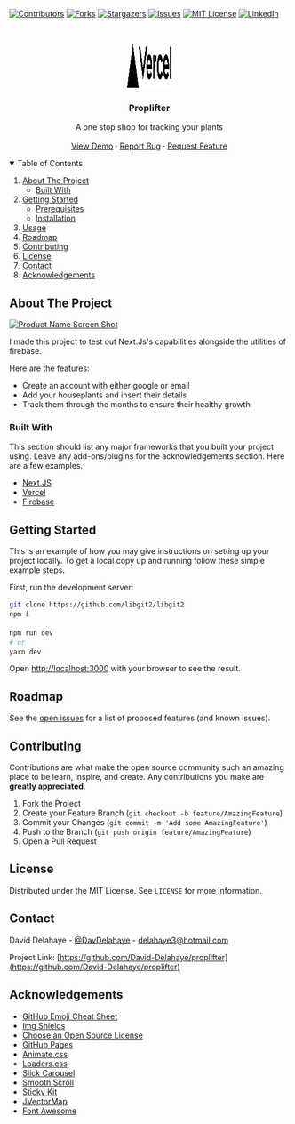 
<!-- PROJECT SHIELDS -->
<!--
*** I'm using markdown "reference style" links for readability.
*** Reference links are enclosed in brackets [ ] instead of parentheses ( ).
*** See the bottom of this document for the declaration of the reference variables
*** for contributors-url, forks-url, etc. This is an optional, concise syntax you may use.
*** https://www.markdownguide.org/basic-syntax/#reference-style-links
-->
[![Contributors][contributors-shield]][contributors-url]
[![Forks][forks-shield]][forks-url]
[![Stargazers][stars-shield]][stars-url]
[![Issues][issues-shield]][issues-url]
[![MIT License][license-shield]][license-url]
[![LinkedIn][linkedin-shield]][linkedin-url]



<!-- PROJECT LOGO -->
<br />
<p align="center">
  <a href="https://github.com/othneildrew/Best-README-Template">
    <img src="public/vercel.svg" alt="Logo" width="80" height="80">
  </a>

  <h3 align="center">Proplifter</h3>

  <p align="center">
    A one stop shop for tracking your plants
    <br />
    <br />
    <a href="https://github.com/David-Delahaye/proplifter">View Demo</a>
    ·
    <a href="https://github.com/David-Delahaye/proplifter/issues">Report Bug</a>
    ·
    <a href="https://github.com/David-Delahaye/proplifter/issues">Request Feature</a>
  </p>
</p>



<!-- TABLE OF CONTENTS -->
<details open="open">
  <summary>Table of Contents</summary>
  <ol>
    <li>
      <a href="#about-the-project">About The Project</a>
      <ul>
        <li><a href="#built-with">Built With</a></li>
      </ul>
    </li>
    <li>
      <a href="#getting-started">Getting Started</a>
      <ul>
        <li><a href="#prerequisites">Prerequisites</a></li>
        <li><a href="#installation">Installation</a></li>
      </ul>
    </li>
    <li><a href="#usage">Usage</a></li>
    <li><a href="#roadmap">Roadmap</a></li>
    <li><a href="#contributing">Contributing</a></li>
    <li><a href="#license">License</a></li>
    <li><a href="#contact">Contact</a></li>
    <li><a href="#acknowledgements">Acknowledgements</a></li>
  </ol>
</details>



<!-- ABOUT THE PROJECT -->
## About The Project

[![Product Name Screen Shot][product-screenshot]](https://example.com)

I made this project to test out Next.Js's capabilities alongside the utilities of firebase.

Here are the features:
* Create an account with either google or email
* Add your houseplants and insert their details
* Track them through the months to ensure their healthy growth

### Built With

This section should list any major frameworks that you built your project using. Leave any add-ons/plugins for the acknowledgements section. Here are a few examples.
* [Next.JS](https://nextjs.org)
* [Vercel](https://vercel.com)
* [Firebase](https://firebase.google.com)


<!-- GETTING STARTED -->
## Getting Started

This is an example of how you may give instructions on setting up your project locally.
To get a local copy up and running follow these simple example steps.

First, run the development server:

```bash
git clone https://github.com/libgit2/libgit2
npm i

npm run dev
# or
yarn dev
```

Open [http://localhost:3000](http://localhost:3000) with your browser to see the result.


<!-- ROADMAP -->
## Roadmap

See the [open issues](https://github.com/David-Delahaye/proplifter/issues) for a list of proposed features (and known issues).



<!-- CONTRIBUTING -->
## Contributing

Contributions are what make the open source community such an amazing place to be learn, inspire, and create. Any contributions you make are **greatly appreciated**.

1. Fork the Project
2. Create your Feature Branch (`git checkout -b feature/AmazingFeature`)
3. Commit your Changes (`git commit -m 'Add some AmazingFeature'`)
4. Push to the Branch (`git push origin feature/AmazingFeature`)
5. Open a Pull Request



<!-- LICENSE -->
## License

Distributed under the MIT License. See `LICENSE` for more information.



<!-- CONTACT -->
## Contact

David Delahaye - [@DavDelahaye](https://twitter.com/DavDelahaye) - delahaye3@hotmail.com

Project Link: [https://github.com/David-Delahaye/proplifter](https://github.com/David-Delahaye/proplifter)



<!-- ACKNOWLEDGEMENTS -->
## Acknowledgements
* [GitHub Emoji Cheat Sheet](https://www.webpagefx.com/tools/emoji-cheat-sheet)
* [Img Shields](https://shields.io)
* [Choose an Open Source License](https://choosealicense.com)
* [GitHub Pages](https://pages.github.com)
* [Animate.css](https://daneden.github.io/animate.css)
* [Loaders.css](https://connoratherton.com/loaders)
* [Slick Carousel](https://kenwheeler.github.io/slick)
* [Smooth Scroll](https://github.com/cferdinandi/smooth-scroll)
* [Sticky Kit](http://leafo.net/sticky-kit)
* [JVectorMap](http://jvectormap.com)
* [Font Awesome](https://fontawesome.com)





<!-- MARKDOWN LINKS & IMAGES -->
<!-- https://www.markdownguide.org/basic-syntax/#reference-style-links -->
[contributors-shield]: https://img.shields.io/github/contributors/David-Delahaye/proplifter.svg?style=for-the-badge
[contributors-url]: https://github.com/David-Delahaye/proplifter/graphs/contributors
[forks-shield]: https://img.shields.io/github/forks/David-Delahaye/proplifter.svg?style=for-the-badge
[forks-url]: https://github.com/David-Delahaye/proplifter/network/members
[stars-shield]: https://img.shields.io/github/stars/David-Delahaye/proplifter.svg?style=for-the-badge
[stars-url]: https://github.com/David-Delahaye/proplifter/stargazers
[issues-shield]: https://img.shields.io/github/issues/David-Delahaye/proplifter.svg?style=for-the-badge
[issues-url]: https://github.com/David-Delahaye/proplifter/issues
[license-shield]: https://img.shields.io/github/license/David-Delahaye/proplifter.svg?style=for-the-badge
[license-url]: https://github.com/David-Delahaye/proplifter/blob/master/LICENSE.txt
[linkedin-shield]: https://img.shields.io/badge/-LinkedIn-black.svg?style=for-the-badge&logo=linkedin&colorB=555
[linkedin-url]: https://www.linkedin.com/in/david-delahaye-5643381b8/
[product-screenshot]: images/screenshot.png

